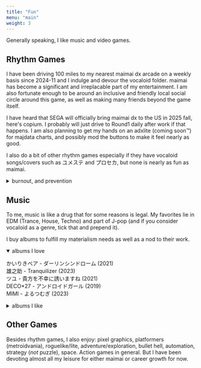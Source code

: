 ```yaml
---
title: "Fun"
menu: "main"
weight: 3
---
```


Generally speaking, I like music and video games.

## Rhythm Games

I have been driving 100 miles to my nearest maimai dx arcade on a weekly basis since 2024-11 and I indulge and devour the vocaloid folder. maimai has become a significant and irreplacable part of my entertainment. I am also fortunate enough to be around an inclusive and friendly local social circle around this game, as well as making many friends beyond the game itself.

I have heard that SEGA will officially bring maimai dx to the US in 2025 fall, here's copium. I probably will just drive to Round1 daily after work if that happens. I am also planning to get my hands on an adxlite (coming soon™️️) for majdata charts, and possibly mod the buttons to make it feel nearly as good.

I also do a bit of other rhythm games especially if they have vocaloid songs/covers such as ユメステ and プロセカ, but none is nearly as fun as maimai.

<details><summary>burnout, and prevention</summary>

I once had a blast with Arcaea, but it turned into a burnout, and I was at fault.

One of the _features_ about rhythm games is its instantaneous feedback loop - from each note to your ratings/potential/volforce. You time it well, it rewards you with a Perfect. You time the song well, it rewards you with an All Perfect. It _is_ rewarding, yet you need to be fully aware on what makes you think the game is fun. When the focus shifts further from enjoying the rhythm to chasing the next rating or title, the point-of-fun changes from "great songs that I can vibe to" to "I need to grind this chart up to SSS+, " which is often not as worthwhile in hindsight.

That’s not to say chasing goals in rhythm games is bad - it can be very fulfilling. If reaching a milestone makes you think it's worth it, go for it. What I would like to convey is that, it’s worth checking in with yourself if you are still having fun. If the answer is yes, stretch for that fruit. If the answer is no, maybe it’s time to just vibe along.

Just play some good songs and lose yourself in it; only chase after weighing on the fun scale.

</details>

## Music

To me, music is like a drug that for some reasons is legal. My favorites lie in EDM (Trance, House, Techno) and part of J-pop (and if you consider vocaloid as a genre, tick that and prepend it).

I buy albums to fulfill my materialism needs as well as a nod to their work.

<details open><summary>albums I love</summary>

かいりきベア - ダーリンシンドローム (2021)  
雄之助 - Tranquilizer (2023)  
ツユ - 貴方を不幸に誘いますね (2021)  
DECO\*27 - アンドロイドガール (2019)  
MIMI - よるつむぎ (2023)  

</details>

<details><summary>albums I like</summary>

25時、ナイトコードで。 - エンパープル／化けの花 (2025)  
Astral Sky vs. 非可逆リズム - SUPERNOV∀ (2020)  
Awairo - グラデーション (2025)  
Ayase - 幽霊東京 (2019)  
Chinozo - The Hollows (2024)  
DECO\*27 - GHOST (2016)  
DECO\*27 - Mannequin (2022)  
DECO\*27 - TRANSFORM (2024)  
DECO\*27 - アンデッドアリス (2020)  
Kanaria - KING (2020)  
Lena Raine - Celeste Original Soundtrack (2018)  
Masakazu Sugimori - Ghost Trick Phantom Detective Original Sound Track (2010)  
MIMI - 夜をだきしめる時。(2025)  
Orangestar - And So Henceforth (2023)  
uma vs. モリモリあつし - Re End of a Dream (2019)  
Yonder Voice - 星月トラジコメディー (2017)  
Yonder Voice - 花月夜 (2014)  
いよわ - わたしのヘリテージ (2021)  
かいりきベア - バグエフェクト (2025)  
ツユ - やっぱり雨は降るんだね (2020)  
トゲナシトゲアリ - 雑踏、僕らの街 (2024)  
ピノキオピー - PINOCCHIOP BEST ALBUM 2009-2020 寿 (2021)  
初音ミク - HATSUNE MIKU EXPO 5th Anniversary E.P (2019)  
星街すいせい - 新星目録 (2025)  
花譜 - 寓話 (2024)  
雄之助 - Vanguard (2024)  

</details>

## Other Games

Besides rhythm games, I also enjoy: pixel graphics, platformers (metroidvania), roguelike/lite, adventure/exploration, bullet hell, automation, strategy (_not_ puzzle), space. Action games in general. But I have been devoting almost all my leisure for either maimai or career growth for now.